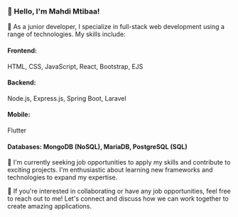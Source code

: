 ### 👋 Hello, I'm Mahdi Mtibaa!

🌟 As a junior developer, I specialize in full-stack web development using a range of technologies. My skills include:

#### Frontend: 
HTML, CSS, JavaScript, React, Bootstrap, EJS
#### Backend:
Node.js, Express.js, Spring Boot, Laravel
#### Mobile:
Flutter
#### Databases: MongoDB (NoSQL), MariaDB, PostgreSQL (SQL)

🔎 I'm currently seeking job opportunities to apply my skills and contribute to exciting projects. I'm enthusiastic about learning new frameworks and technologies to expand my expertise.

💼 If you're interested in collaborating or have any job opportunities, feel free to reach out to me! Let's connect and discuss how we can work together to create amazing applications.
